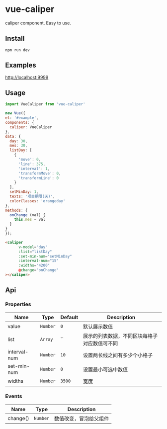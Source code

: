 # vue-caliper
caliper component. Easy to use.

## Install
```
npm run dev
```
## Examples
[http://localhost:9999](https://haomingi.github.io/vue-caliper/dists/index.html)

## Usage

```js
import VueCaliper from 'vue-caliper'

new Vue({
el: '#example',
components: {
  caliper: VueCaliper
},
data: {
  day: 30,
  mes: 30,
  listDay: [
    {
      'move': 0,
      'line': 375,
      'interval': 1,
      'transformMove': 0,
      'transformLine': 0
    }
  ],
  setMinDay: 1,
  texts: '项目期限(天)',
  colorClasses: 'orangeday'
},
methods: {
  onChange (val) {
    this.mes = val
  }
}
});
```
```html
<caliper
      v-model="day"
      :list="listDay"
      :set-min-num="setMinDay"
      :interval-num="15"
      :widths="4200"
      @change="onChange"
></caliper>
```

## Api
### Properties
| Name                 | Type      | Default      | Description                                                        |
|----------------------|-----------|--------------|--------------------------------------------------------------------|
| value                | `Number`  | `0`          | 默认展示数值    |
| list                 | `Array`   | ``           | 展示的列表数据，不同区块每格子对应数值可不同    |
| interval-num         | `Number`  | `10`         | 设置两长线之间有多少个小格子    |
| set-min-num          | `Number`  | `0`          | 设置最小可选中数值    |
| widths               | `Number`  | `3500`       | 宽度    |

### Events
| Name            | Type             | Description                 |
|-----------------|------------------|-----------------------------|
| change()        | `Number`         | 数值改变，冒泡给父组件      |